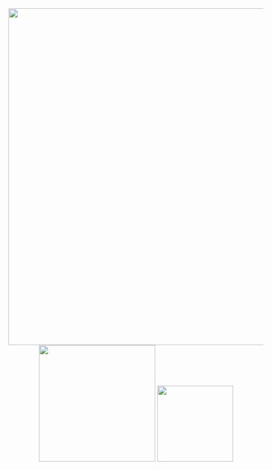<div align="center">
  <img width="665px" src="http://github-profile-summary-cards.vercel.app/api/cards/profile-details?username=jessicaarq&theme=radical"/> 
<div>
<div align="center">
  <img width=230px src="http://github-profile-summary-cards.vercel.app/api/cards/repos-per-language?username=jessicaarq&theme=radical"/> 
  <img height="150em" src="https://github-readme-streak-stats.herokuapp.com/?user=jessicaarq&theme=radical&hide_border=true"/>
<div>
